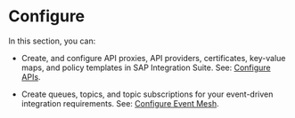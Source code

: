 <!-- loio1c90aea1b15c4af0856769141a64f47e -->

# Configure

In this section, you can:

-   Create, and configure API proxies, API providers, certificates, key-value maps, and policy templates in SAP Integration Suite. See: [Configure APIs](configure-apis-0bb111e.md).

-   Create queues, topics, and topic subscriptions for your event-driven integration requirements. See: [Configure Event Mesh](configure-event-mesh-77e213c.md).


